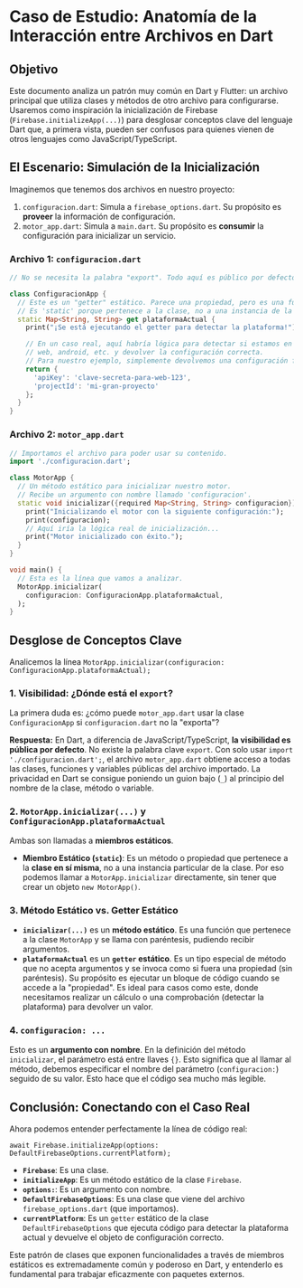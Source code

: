 # Caso de Estudio: Anatomía de la Interacción entre Archivos en Dart

## Objetivo

Este documento analiza un patrón muy común en Dart y Flutter: un archivo principal que utiliza clases y métodos de otro archivo para configurarse. Usaremos como inspiración la inicialización de Firebase (`Firebase.initializeApp(...)`) para desglosar conceptos clave del lenguaje Dart que, a primera vista, pueden ser confusos para quienes vienen de otros lenguajes como JavaScript/TypeScript.

## El Escenario: Simulación de la Inicialización

Imaginemos que tenemos dos archivos en nuestro proyecto:

1.  `configuracion.dart`: Simula a `firebase_options.dart`. Su propósito es **proveer** la información de configuración.
2.  `motor_app.dart`: Simula a `main.dart`. Su propósito es **consumir** la configuración para inicializar un servicio.

### Archivo 1: `configuracion.dart`

```dart
// No se necesita la palabra "export". Todo aquí es público por defecto.

class ConfiguracionApp {
  // Este es un "getter" estático. Parece una propiedad, pero es una función.
  // Es 'static' porque pertenece a la clase, no a una instancia de la clase.
  static Map<String, String> get plataformaActual {
    print("¡Se está ejecutando el getter para detectar la plataforma!");

    // En un caso real, aquí habría lógica para detectar si estamos en
    // web, android, etc. y devolver la configuración correcta.
    // Para nuestro ejemplo, simplemente devolvemos una configuración fija.
    return {
      'apiKey': 'clave-secreta-para-web-123',
      'projectId': 'mi-gran-proyecto'
    };
  }
}
```

### Archivo 2: `motor_app.dart`

```dart
// Importamos el archivo para poder usar su contenido.
import './configuracion.dart';

class MotorApp {
  // Un método estático para inicializar nuestro motor.
  // Recibe un argumento con nombre llamado 'configuracion'.
  static void inicializar({required Map<String, String> configuracion}) {
    print("Inicializando el motor con la siguiente configuración:");
    print(configuracion);
    // Aquí iría la lógica real de inicialización...
    print("Motor inicializado con éxito.");
  }
}

void main() {
  // Esta es la línea que vamos a analizar.
  MotorApp.inicializar(
    configuracion: ConfiguracionApp.plataformaActual,
  );
}
```

## Desglose de Conceptos Clave

Analicemos la línea `MotorApp.inicializar(configuracion: ConfiguracionApp.plataformaActual);`

### 1. Visibilidad: ¿Dónde está el `export`?

La primera duda es: ¿cómo puede `motor_app.dart` usar la clase `ConfiguracionApp` si `configuracion.dart` no la "exporta"?

**Respuesta:** En Dart, a diferencia de JavaScript/TypeScript, **la visibilidad es pública por defecto**. No existe la palabra clave `export`. Con solo usar `import './configuracion.dart';`, el archivo `motor_app.dart` obtiene acceso a todas las clases, funciones y variables públicas del archivo importado. La privacidad en Dart se consigue poniendo un guion bajo (`_`) al principio del nombre de la clase, método o variable.

### 2. `MotorApp.inicializar(...)` y `ConfiguracionApp.plataformaActual`

Ambas son llamadas a **miembros estáticos**.

*   **Miembro Estático (`static`)**: Es un método o propiedad que pertenece a la **clase en sí misma**, no a una instancia particular de la clase. Por eso podemos llamar a `MotorApp.inicializar` directamente, sin tener que crear un objeto `new MotorApp()`.

### 3. Método Estático vs. Getter Estático

*   **`inicializar(...)`** es un **método estático**. Es una función que pertenece a la clase `MotorApp` y se llama con paréntesis, pudiendo recibir argumentos.
*   **`plataformaActual`** es un **`getter` estático**. Es un tipo especial de método que no acepta argumentos y se invoca como si fuera una propiedad (sin paréntesis). Su propósito es ejecutar un bloque de código cuando se accede a la "propiedad". Es ideal para casos como este, donde necesitamos realizar un cálculo o una comprobación (detectar la plataforma) para devolver un valor.

### 4. `configuracion: ...`

Esto es un **argumento con nombre**. En la definición del método `inicializar`, el parámetro está entre llaves `{}`. Esto significa que al llamar al método, debemos especificar el nombre del parámetro (`configuracion:`) seguido de su valor. Esto hace que el código sea mucho más legible.

## Conclusión: Conectando con el Caso Real

Ahora podemos entender perfectamente la línea de código real:

`await Firebase.initializeApp(options: DefaultFirebaseOptions.currentPlatform);`

*   **`Firebase`**: Es una clase.
*   **`initializeApp`**: Es un método estático de la clase `Firebase`.
*   **`options:`**: Es un argumento con nombre.
*   **`DefaultFirebaseOptions`**: Es una clase que viene del archivo `firebase_options.dart` (que importamos).
*   **`currentPlatform`**: Es un `getter` estático de la clase `DefaultFirebaseOptions` que ejecuta código para detectar la plataforma actual y devuelve el objeto de configuración correcto.

Este patrón de clases que exponen funcionalidades a través de miembros estáticos es extremadamente común y poderoso en Dart, y entenderlo es fundamental para trabajar eficazmente con paquetes externos.
